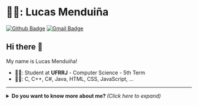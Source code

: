 # 👨‍💻: Lucas Menduiña

[![Github Badge](https://img.shields.io/badge/-Github-000?style=flat-square&logo=Github&logoColor=white&link=https://github.com/ImNotMenduina)](https://github.com/ImNotMenduina)
[![Gmail Badge](https://img.shields.io/badge/Gmail-D14836?style=flat-square&logo=gmail&logoColor=white)](mailto:lucasmenduina.cc@gmail.com)

## Hi there 👋

My name is Lucas Menduiña!

- 👨‍🎓: Student at **UFRRJ** - Computer Science - 5th Term
- 👨‍💻: C, C++, C#, Java, HTML, CSS, JavaScript, ...

---

<details>
  <summary> <b> Do you want to know more about me? </b> <i> (Click here to expand) </i> </summary>
  <br>

  <img align="center" width="40%" src="https://github-readme-stats.vercel.app/api/top-langs?username=imnotmenduina&show_icons=true&theme=highcontrast&locale=en&layout=compact" alt="imnotmenduina" />

  <img align="center" width="40%" alt="Coding" src="https://media2.giphy.com/media/l41JU9pUyosHzWyuQ/giphy.gif?cid=ecf05e470bjav7ro4n4hwjfotu0s81adhgxmshq5avzyb48f&ep=v1_gifs_search&rid=giphy.gif&ct=g">	

</details>














<!--
////////////
<h1 align="center">I'm Lucas Menduiña</h1>

<div align="center">
  <p>


  </p>
  
  <p>
  </p>
  
</div>



</div>
-->

